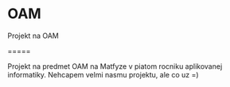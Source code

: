 OAM
===

Projekt na OAM

=====

Projekt na predmet OAM na Matfyze v piatom rocniku aplikovanej informatiky.
Nehcapem velmi nasmu projektu, ale co uz =)
